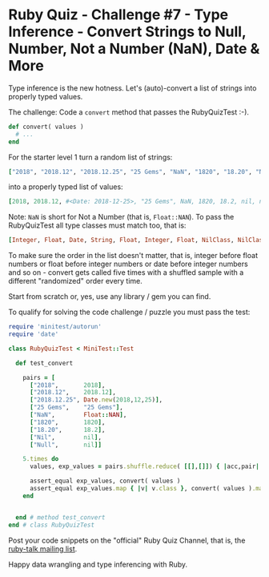 # Ruby Quiz - Challenge #7 - Type Inference - Convert Strings to Null, Number, Not a Number (NaN), Date & More

Type inference is the new hotness.
Let's (auto)-convert a list of strings into properly typed values.


The challenge: Code a `convert` method that passes the RubyQuizTest :-).

``` ruby
def convert( values )
  # ...
end
```

For the starter level 1 turn a random list of strings:

``` ruby
["2018", "2018.12", "2018.12.25", "25 Gems", "NaN", "1820", "18.20", "Nil", "Null"]
```

into a properly typed list of values:

``` ruby
[2018, 2018.12, #<Date: 2018-12-25>, "25 Gems", NaN, 1820, 18.2, nil, nil]
```

Note: `NaN` is short for Not a Number (that is, `Float::NAN`).
To pass the RubyQuizTest all type classes must match too, that is:

``` ruby
[Integer, Float, Date, String, Float, Integer, Float, NilClass, NilClass]
```

To make sure the order in the list doesn't matter, that is, integer before float numbers
or float before integer numbers or date before integer numbers
and so on -
convert gets called five times
with a shuffled sample with a different "randomized" order every time.


Start from scratch or, yes, use any library / gem you can find.

To qualify for solving the code challenge / puzzle you must pass the test:

``` ruby
require 'minitest/autorun'
require 'date'

class RubyQuizTest < MiniTest::Test

  def test_convert

    pairs = [
      ["2018",       2018],
      ["2018.12",    2018.12],
      ["2018.12.25", Date.new(2018,12,25)],
      ["25 Gems",    "25 Gems"],
      ["NaN",        Float::NAN],
      ["1820",       1820],
      ["18.20",      18.2],
      ["Nil",        nil],
      ["Null",       nil]]

    5.times do
      values, exp_values = pairs.shuffle.reduce( [[],[]]) { |acc,pair| acc[0] << pair[0]; acc[1] << pair[1]; acc }

      assert_equal exp_values, convert( values )
      assert_equal exp_values.map { |v| v.class }, convert( values ).map { |v| v.class }
    end


  end # method test_convert
end # class RubyQuizTest
```


Post your code snippets on the "official" Ruby Quiz Channel,
that is, the [ruby-talk mailing list](https://rubytalk.org).

Happy data wrangling and type inferencing with Ruby.
